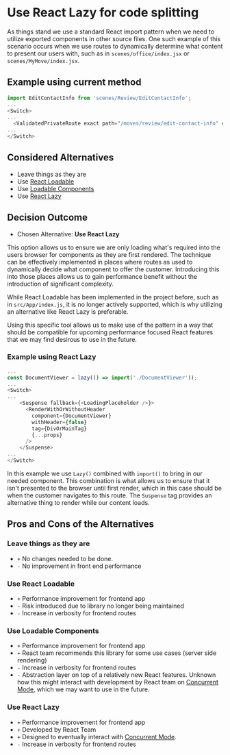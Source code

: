 # Use React Lazy for code splitting

As things stand we use a standard React import pattern when we need to utilize
exported components in other source files. One such example of this scenario occurs when
we use routes to dynamically determine what content to present our users with, such as in
`scenes/office/index.jsx` or `scenes/MyMove/index.jsx`.

## Example using current method

```javascript
import EditContactInfo from 'scenes/Review/EditContactInfo';
...
<Switch>
...
  <ValidatedPrivateRoute exact path="/moves/review/edit-contact-info" component={EditContactInfo} />
...
</Switch>
```

## Considered Alternatives

* Leave things as they are
* Use [React Loadable](https://github.com/jamiebuilds/react-loadable)
* Use [Loadable Components](https://github.com/smooth-code/loadable-components)
* Use [React Lazy](https://reactjs.org/docs/code-splitting.html#reactlazy)

## Decision Outcome

* Chosen Alternative: **Use React Lazy**

This option allows us to ensure we are only loading what's required into the users browser for components as they are
first rendered. The technique can be effectively implemented in places where routes as used to dynamically decide
what component to offer the customer. Introducing this into those places allows us to gain performance benefit without
the introduction of significant complexity.

While React Loadable has been implemented in the project before, such as in `src/App/index.js`, it is no longer actively
supported, which is why utilizing an alternative like React Lazy is preferable.

Using this specific tool allows us to make use of the pattern in a way that should be compatible for upcoming
performance focused React features that we may find desirous to use in the future.

### Example using React Lazy

```javascript
...
const DocumentViewer = lazy(() => import('./DocumentViewer'));
...
<Switch>
...
    <Suspense fallback={<LoadingPlaceholder />}>
      <RenderWithOrWithoutHeader
        component={DocumentViewer}
        withHeader={false}
        tag={DivOrMainTag}
        {...props}
      />
    </Suspense>
...
</Switch>
```

In this example we use `Lazy()` combined with `import()` to bring in our needed component. This combination is what
allows us to ensure that it isn't presented to the browser until first render, which in this case should be when the
customer navigates to this route. The `Suspense` tag provides an alternative thing to render while our content loads.

## Pros and Cons of the Alternatives

### Leave things as they are

* `+` No changes needed to be done.
* `-` No improvement in front end performance

### Use React Loadable

* `+` Performance improvement for frontend app
* `-` Risk introduced due to library no longer being maintained
* `-` Increase in verbosity for frontend routes

### Use Loadable Components

* `+` Performance improvement for frontend app
* `+` React team recommends this library for some use cases (server side rendering)
* `-` Increase in verbosity for frontend routes
* `-` Abstraction layer on top of a relatively new React features. Unknown how this might interact with
development by React team on [Concurrent Mode](https://reactjs.org/docs/concurrent-mode-intro.html), which we
may want to use in the future.

### Use React Lazy

* `+` Performance improvement for frontend app
* `+` Developed by React Team
* `+` Designed to eventually interact with [Concurrent Mode](https://reactjs.org/docs/concurrent-mode-intro.html).
* `-` Increase in verbosity for frontend routes
